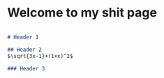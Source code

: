 # Welcome to my shit page

```markdown

# Header 1

## Header 2
$\sqrt{3x-1}+(1+x)^2$

### Header 3




```
